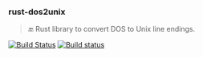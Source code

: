 ### rust-dos2unix
> :end: Rust library to convert DOS to Unix line endings.

[![Build Status](https://travis-ci.org/stpettersens/rust-dos2unix.png?branch=master)](https://travis-ci.org/stpettersens/rust-dos2unix)
[![Build status](https://ci.appveyor.com/api/projects/status/ngdv49j0cfuv7hin?svg=true)](https://ci.appveyor.com/project/stpettersens/rust-dos2unix)
